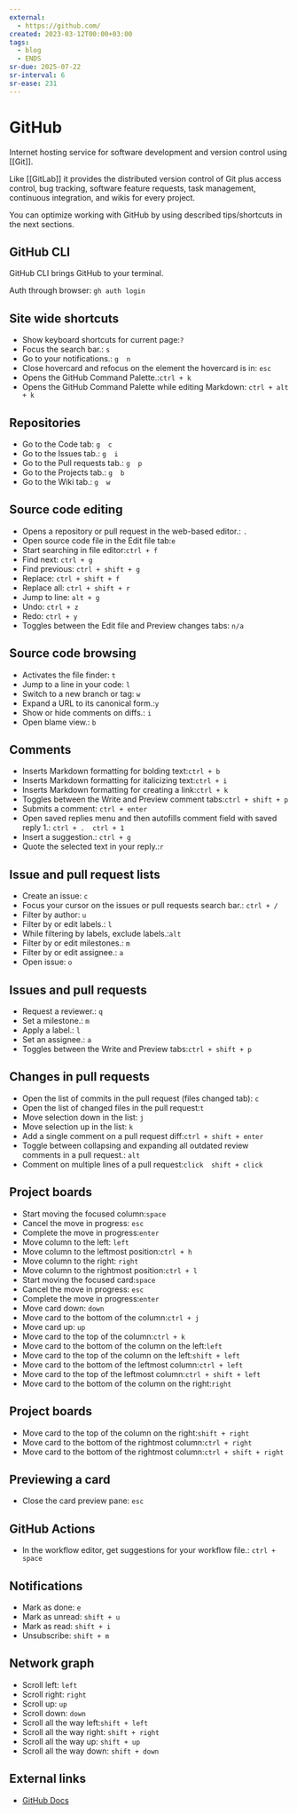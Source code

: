 ```yaml
---
external:
  - https://github.com/
created: 2023-03-12T00:00+03:00
tags:
  - blog
  - ENDS
sr-due: 2025-07-22
sr-interval: 6
sr-ease: 231
---
```


# GitHub

Internet hosting service for software development and version control using [[Git]].

Like [[GitLab]] it provides the distributed version control of Git plus access control, bug tracking, software feature requests, task management, continuous integration, and wikis for every project.

You can optimize working with GitHub by using described tips/shortcuts in the next sections.

## GitHub CLI

GitHub CLI brings GitHub to your terminal.

Auth through browser:<wbr class="f"> `gh auth login`

## Site wide shortcuts

- Show keyboard shortcuts for current page:<wbr class="f"> `?`
- Focus the search bar.:<wbr class="f"> `s`
- Go to your notifications.:<wbr class="f"> `g  n`
- Close hovercard and refocus on the element the hovercard is in:<wbr class="f"> `esc`
- Opens the GitHub Command Palette.:<wbr class="f"> `ctrl + k`
- Opens the GitHub Command Palette while editing Markdown:<wbr class="f"> `ctrl + alt + k`

## Repositories

- Go to the Code tab:<wbr class="f"> `g  c`
- Go to the Issues tab.:<wbr class="f"> `g  i`
- Go to the Pull requests tab.:<wbr class="f"> `g  p`
- Go to the Projects tab.:<wbr class="f"> `g  b`
- Go to the Wiki tab.:<wbr class="f"> `g  w`

## Source code editing

- Opens a repository or pull request in the web-based editor.:<wbr class="f"> `.`
- Open source code file in the Edit file tab:<wbr class="f"> `e` <!--SR:!2024-09-17,1,211-->
- Start searching in file editor:<wbr class="f"> `ctrl + f`
- Find next:<wbr class="f"> `ctrl + g`
- Find previous:<wbr class="f"> `ctrl + shift + g`
- Replace:<wbr class="f"> `ctrl + shift + f`
- Replace all:<wbr class="f"> `ctrl + shift + r`
- Jump to line:<wbr class="f"> `alt + g`
- Undo:<wbr class="f"> `ctrl + z`
- Redo:<wbr class="f"> `ctrl + y`
- Toggles between the Edit file and Preview changes tabs:<wbr class="f"> `n/a`

## Source code browsing

- Activates the file finder:<wbr class="f"> `t`
- Jump to a line in your code:<wbr class="f"> `l`
- Switch to a new branch or tag:<wbr class="f"> `w`
- Expand a URL to its canonical form.:<wbr class="f"> `y`
- Show or hide comments on diffs.:<wbr class="f"> `i`
- Open blame view.:<wbr class="f"> `b`

## Comments

- Inserts Markdown formatting for bolding text:<wbr class="f"> `ctrl + b`
- Inserts Markdown formatting for italicizing text:<wbr class="f"> `ctrl + i`
- Inserts Markdown formatting for creating a link:<wbr class="f"> `ctrl + k`
- Toggles between the Write and Preview comment tabs:<wbr class="f"> `ctrl + shift + p`
- Submits a comment:<wbr class="f"> `ctrl + enter`
- Open saved replies menu and then autofills comment field with saved reply 1.:<wbr class="f"> `ctrl + .  ctrl + 1`
- Insert a suggestion.:<wbr class="f"> `ctrl + g`
- Quote the selected text in your reply.:<wbr class="f"> `r`

## Issue and pull request lists

- Create an issue:<wbr class="f"> `c`
- Focus your cursor on the issues or pull requests search bar.:<wbr class="f"> `ctrl + /`
- Filter by author:<wbr class="f"> `u` <!--SR:!2024-09-17,1,211-->
- Filter by or edit labels.:<wbr class="f"> `l`
- While filtering by labels, exclude labels.:<wbr class="f"> `alt`
- Filter by or edit milestones.:<wbr class="f"> `m`
- Filter by or edit assignee.:<wbr class="f"> `a`
- Open issue:<wbr class="f"> `o`

## Issues and pull requests

- Request a reviewer.:<wbr class="f"> `q`
- Set a milestone.:<wbr class="f"> `m`
- Apply a label.:<wbr class="f"> `l`
- Set an assignee.:<wbr class="f"> `a`
- Toggles between the Write and Preview tabs:<wbr class="f"> `ctrl + shift + p`

## Changes in pull requests

- Open the list of commits in the pull request (files changed tab):<wbr class="f"> `c` <!--SR:!2024-09-17,1,211-->
- Open the list of changed files in the pull request:<wbr class="f"> `t`
- Move selection down in the list:<wbr class="f"> `j`
- Move selection up in the list:<wbr class="f"> `k`
- Add a single comment on a pull request diff:<wbr class="f"> `ctrl + shift + enter`
- Toggle between collapsing and expanding all outdated review comments in a pull request.:<wbr class="f"> `alt`
- Comment on multiple lines of a pull request:<wbr class="f"> `click  shift + click`

## Project boards

- Start moving the focused column:<wbr class="f"> `space`
- Cancel the move in progress:<wbr class="f"> `esc`
- Complete the move in progress:<wbr class="f"> `enter`
- Move column to the left:<wbr class="f"> `left`
- Move column to the leftmost position:<wbr class="f"> `ctrl + h`
- Move column to the right:<wbr class="f"> `right`
- Move column to the rightmost position:<wbr class="f"> `ctrl + l`
- Start moving the focused card:<wbr class="f"> `space`
- Cancel the move in progress:<wbr class="f"> `esc`
- Complete the move in progress:<wbr class="f"> `enter`
- Move card down:<wbr class="f"> `down`
- Move card to the bottom of the column:<wbr class="f"> `ctrl + j`
- Move card up:<wbr class="f"> `up`
- Move card to the top of the column:<wbr class="f"> `ctrl + k`
- Move card to the bottom of the column on the left:<wbr class="f"> `left`
- Move card to the top of the column on the left:<wbr class="f"> `shift + left`
- Move card to the bottom of the leftmost column:<wbr class="f"> `ctrl + left`
- Move card to the top of the leftmost column:<wbr class="f"> `ctrl + shift + left`
- Move card to the bottom of the column on the right:<wbr class="f"> `right`

## Project boards

- Move card to the top of the column on the right:<wbr class="f"> `shift + right`
- Move card to the bottom of the rightmost column:<wbr class="f"> `ctrl + right`
- Move card to the bottom of the rightmost column:<wbr class="f"> `ctrl + shift + right`

## Previewing a card

- Close the card preview pane:<wbr class="f"> `esc`

## GitHub Actions

- In the workflow editor, get suggestions for your workflow file.:<wbr class="f"> `ctrl + space`

## Notifications

- Mark as done:<wbr class="f"> `e`
- Mark as unread:<wbr class="f"> `shift + u`
- Mark as read:<wbr class="f"> `shift + i`
- Unsubscribe:<wbr class="f"> `shift + m`

## Network graph

- Scroll left:<wbr class="f"> `left`
- Scroll right:<wbr class="f"> `right`
- Scroll up:<wbr class="f"> `up`
- Scroll down:<wbr class="f"> `down`
- Scroll all the way left:<wbr class="f"> `shift + left`
- Scroll all the way right:<wbr class="f"> `shift + right` <!--SR:!2024-09-18,2,231-->
- Scroll all the way up:<wbr class="f"> `shift + up` <!--SR:!2024-09-18,2,231-->
- Scroll all the way down:<wbr class="f"> `shift + down` <!--SR:!2024-09-19,3,251-->

## External links

- [GitHub Docs](https://docs.github.com/en)
